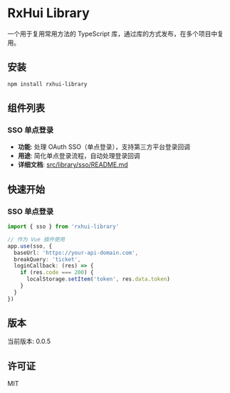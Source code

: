 # RxHui Library

一个用于复用常用方法的 TypeScript 库，通过库的方式发布，在多个项目中复用。

## 安装

```bash
npm install rxhui-library
```

## 组件列表

### SSO 单点登录
- **功能**: 处理 OAuth SSO（单点登录），支持第三方平台登录回调
- **用途**: 简化单点登录流程，自动处理登录回调
- **详细文档**: [src/library/sso/README.md](./src/library/sso/README.md)

## 快速开始

### SSO 单点登录

```typescript
import { sso } from 'rxhui-library'

// 作为 Vue 插件使用
app.use(sso, {
  baseUrl: 'https://your-api-domain.com',
  breakQuery: 'ticket',
  loginCallback: (res) => {
    if (res.code === 200) {
      localStorage.setItem('token', res.data.token)
    }
  }
})
```

## 版本

当前版本: 0.0.5

## 许可证

MIT
